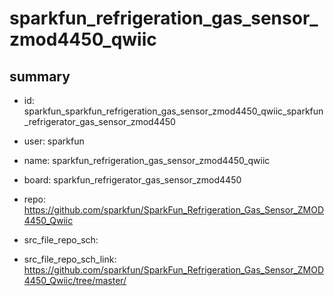 # sparkfun_refrigeration_gas_sensor_zmod4450_qwiic
 
## summary 
* id: sparkfun_sparkfun_refrigeration_gas_sensor_zmod4450_qwiic_sparkfun_refrigerator_gas_sensor_zmod4450
* user: sparkfun
* name: sparkfun_refrigeration_gas_sensor_zmod4450_qwiic
* board: sparkfun_refrigerator_gas_sensor_zmod4450
* repo: https://github.com/sparkfun/SparkFun_Refrigeration_Gas_Sensor_ZMOD4450_Qwiic



* src_file_repo_sch: 
* src_file_repo_sch_link: https://github.com/sparkfun/SparkFun_Refrigeration_Gas_Sensor_ZMOD4450_Qwiic/tree/master/




